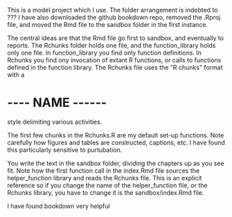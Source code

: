 This is a model project which I use.
The folder arrangement is indebted to ???
I have also downloaded the github bookdown repo, removed the .Rproj file, and moved the Rmd file to the sandbox folder in the first instance. 

The central ideas are that the Rmd file go first to sandbox, and eventually to reports. The Rchunks folder holds one file, and the function_library holds only one file. 
In function_library you find only function definitions. In Rchunks you find ony invocation of extant R functions, or calls to functions defined in the function library.  The Rchunks file uses the "R chunks" format with a 
# ---- NAME ------
style delimiting various activities.

The first few chunks in the Rchunks.R are my default set-up functions. Note carefully how figures and tables are constructed, captions, etc. I have found this particularly sensitive to purtubation.

You write the text in the sandbox folder, dividing the chapters up as you see fit. Note how the first function call in the index.Rmd file sources the helper_function library and reads the Rchunks file.  This is an explicit reference so if you change the name of the helper_function file, or the Rchunks library, you have to change it is the sandbox/index.Rmd file.

I have found bookdown very helpful